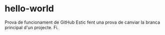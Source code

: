 # hello-world
Prova de funcionament de GitHub
Estic fent una prova de canviar la branca principal d'un projecte.
Fi.
